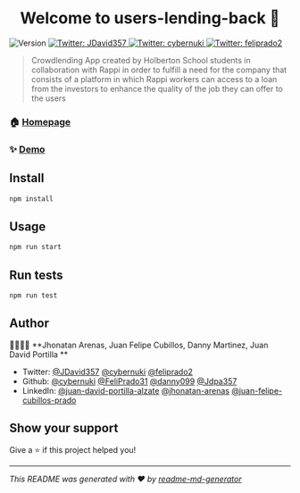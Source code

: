 <h1 align="center">Welcome to users-lending-back 👋</h1>
<p>
  <img alt="Version" src="https://img.shields.io/badge/version-0.1.0-blue.svg?cacheSeconds=2592000" />
  <a href="https://twitter.com/JDavid357" target="_blank">
    <img alt="Twitter: JDavid357" src="https://img.shields.io/twitter/follow/JDavid357.svg?style=social" />
  </a>
  <a href="https://twitter.com/cybernuki" target="_blank">
    <img alt="Twitter: cybernuki" src="https://img.shields.io/twitter/follow/cybernuki.svg?style=social" />
  </a>
  <a href="https://twitter.com/feliprado2" target="_blank">
    <img alt="Twitter: feliprado2" src="https://img.shields.io/twitter/follow/feliprado2.svg?style=social" />
  </a>
</p>

> Crowdlending App created by Holberton School students in collaboration with Rappi in order to fulfill a need for the company that consists of a platform in which Rappi workers can access to a loan from the investors to enhance the quality of the job they can offer to the users

### 🏠 [Homepage](https://github.com/cybernuki/Users-Lending-Back)

### ✨ [Demo](https://userslending-backend.glitch.me/)

## Install

```sh
npm install
```

## Usage

```sh
npm run start
```

## Run tests

```sh
npm run test
```

## Author

👤👤👤👤 **Jhonatan Arenas, Juan Felipe Cubillos, Danny Martinez, Juan David Portilla **

* Twitter: [@JDavid357](https://twitter.com/JDavid357)
           [@cybernuki](https://twitter.com/cybernuki)
           [@feliprado2](https://twitter.com/feliprado2)
* Github: [@cybernuki](https://github.com/cybernuki)
          [@FeliPrado31](https://github.com/FeliPrado31)
          [@danny099](https://github.com/danny099)
          [@Jdpa357](https://github.com/Jdpa357)
* LinkedIn: [@juan-david-portilla-alzate](https://linkedin.com/in/juan-david-portilla-alzate-536215177)
            [@jhonatan-arenas](https://www.linkedin.com/mwlite/in/jhonatan-arenas-24473718b)
            [@juan-felipe-cubillos-prado](https://www.linkedin.com/in/juan-felipe-cubillos-prado-312870180/)
            
## Show your support

Give a ⭐️ if this project helped you!

***
_This README was generated with ❤️ by [readme-md-generator](https://github.com/kefranabg/readme-md-generator)_
